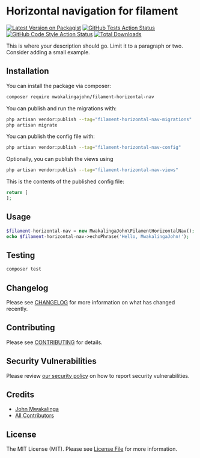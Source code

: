 # Horizontal navigation for filament

[![Latest Version on Packagist](https://img.shields.io/packagist/v/mwakalingajohn/filament-horizontal-nav.svg?style=flat-square)](https://packagist.org/packages/mwakalingajohn/filament-horizontal-nav)
[![GitHub Tests Action Status](https://img.shields.io/github/workflow/status/mwakalingajohn/filament-horizontal-nav/run-tests?label=tests)](https://github.com/mwakalingajohn/filament-horizontal-nav/actions?query=workflow%3Arun-tests+branch%3Amain)
[![GitHub Code Style Action Status](https://img.shields.io/github/workflow/status/mwakalingajohn/filament-horizontal-nav/Check%20&%20fix%20styling?label=code%20style)](https://github.com/mwakalingajohn/filament-horizontal-nav/actions?query=workflow%3A"Check+%26+fix+styling"+branch%3Amain)
[![Total Downloads](https://img.shields.io/packagist/dt/mwakalingajohn/filament-horizontal-nav.svg?style=flat-square)](https://packagist.org/packages/mwakalingajohn/filament-horizontal-nav)



This is where your description should go. Limit it to a paragraph or two. Consider adding a small example.

## Installation

You can install the package via composer:

```bash
composer require mwakalingajohn/filament-horizontal-nav
```

You can publish and run the migrations with:

```bash
php artisan vendor:publish --tag="filament-horizontal-nav-migrations"
php artisan migrate
```

You can publish the config file with:

```bash
php artisan vendor:publish --tag="filament-horizontal-nav-config"
```

Optionally, you can publish the views using

```bash
php artisan vendor:publish --tag="filament-horizontal-nav-views"
```

This is the contents of the published config file:

```php
return [
];
```

## Usage

```php
$filament-horizontal-nav = new MwakalingaJohn\FilamentHorizontalNav();
echo $filament-horizontal-nav->echoPhrase('Hello, MwakalingaJohn!');
```

## Testing

```bash
composer test
```

## Changelog

Please see [CHANGELOG](CHANGELOG.md) for more information on what has changed recently.

## Contributing

Please see [CONTRIBUTING](.github/CONTRIBUTING.md) for details.

## Security Vulnerabilities

Please review [our security policy](../../security/policy) on how to report security vulnerabilities.

## Credits

- [John Mwakalinga](https://github.com/mwakalingajohn)
- [All Contributors](../../contributors)

## License

The MIT License (MIT). Please see [License File](LICENSE.md) for more information.
